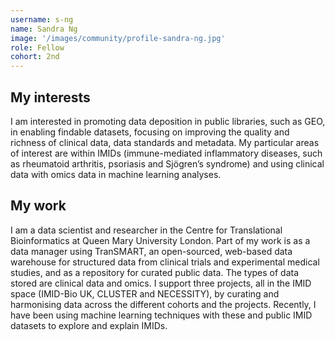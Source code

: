 ```yaml
---
username: s-ng
name: Sandra Ng
image: '/images/community/profile-sandra-ng.jpg'
role: Fellow
cohort: 2nd
---
```


## My interests

I am interested in promoting data deposition in public libraries, such as GEO, in enabling findable datasets, focusing on improving the quality and richness of clinical data, data standards and metadata.  My particular areas of interest are within IMIDs (immune-mediated inflammatory diseases, such as rheumatoid arthritis, psoriasis and Sjögren’s syndrome) and using clinical data with omics data in machine learning analyses.

## My work

I am a data scientist and researcher in the Centre for Translational Bioinformatics at Queen Mary University London.  Part of my work is as a data manager using TranSMART, an open-sourced, web-based data warehouse for structured data from clinical trials and experimental medical studies, and as a repository for curated public data.  The types of data stored are clinical data and omics.  I support three projects, all in the IMID space (IMID-Bio UK, CLUSTER and NECESSITY), by curating and harmonising data across the different cohorts and the projects.  Recently, I have been using machine learning techniques with these and public IMID datasets to explore and explain IMIDs.

